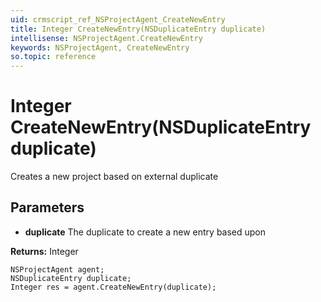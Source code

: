 ```yaml
---
uid: crmscript_ref_NSProjectAgent_CreateNewEntry
title: Integer CreateNewEntry(NSDuplicateEntry duplicate)
intellisense: NSProjectAgent.CreateNewEntry
keywords: NSProjectAgent, CreateNewEntry
so.topic: reference
---
```


# Integer CreateNewEntry(NSDuplicateEntry duplicate)

Creates a new project based on external duplicate

## Parameters

* **duplicate** The duplicate to create a new entry based upon

**Returns:** Integer

```crmscript
NSProjectAgent agent;
NSDuplicateEntry duplicate;
Integer res = agent.CreateNewEntry(duplicate);
```

